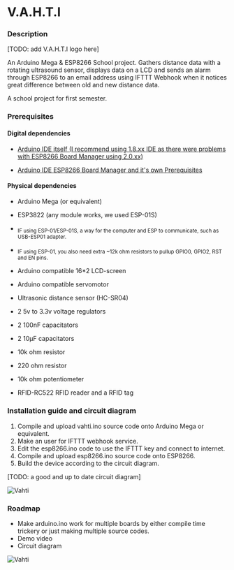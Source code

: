 
# V.A.H.T.I


### Description

[TODO: add V.A.H.T.I logo here]

An Arduino Mega & ESP8266 School project. Gathers distance data with a rotating ultrasound sensor, displays data on a LCD and sends an alarm through ESP8266 to an email address using IFTTT Webhook when it notices great difference between old and new distance data. 

A school project for first semester.

  

### Prerequisites

#### Digital dependencies

-  <a  href="https://www.arduino.cc/en/software">Arduino IDE itself (I recommend using 1.8.xx IDE as there were problems with ESP8266 Board Manager using 2.0.xx)</a>

-  <a  href="https://arduino-esp8266.readthedocs.io/en/latest/installing.html">Arduino IDE ESP8266 Board Manager and it's own Prerequisites</a>

  
  #### Physical dependencies

- Arduino Mega (or equivalent)

- ESP3822 (any module works, we used ESP-01S)

-  <sub>IF using ESP-01/ESP-01S, a way for the computer and ESP to communicate, such as USB-ESP01 adapter.</sub>
-  <sub>IF using ESP-01, you also need extra ~12k ohm resistors to pullup GPIO0, GPIO2, RST and EN pins.</sub>

- Arduino compatible 16*2 LCD-screen
- Arduino compatible servomotor
- Ultrasonic distance sensor (HC-SR04)
- 2 5v to 3.3v voltage regulators
- 2 100nF capacitators
- 2 10µF capacitators
- 10k ohm resistor
- 220 ohm resistor
- 10k ohm potentiometer
- RFID-RC522 RFID reader and a RFID tag

  
### Installation guide and circuit diagram
1. Compile and upload vahti.ino source code onto Arduino Mega or equivalent.
2. Make an user for IFTTT webhook service.
3. Edit the esp8266.ino code to use the IFTTT key and connect to internet.
4. Compile and upload esp8266.ino source code onto ESP8266.
5. Build the device according to the circuit diagram.

[TODO: a good and up to date circuit diagram] 

![Vahti](https://github.com/SakRoi/V.A.H.T.I/blob/main/vahti.png)

### Roadmap
- Make arduino.ino work for multiple boards by either compile time trickery or just making multiple source codes.
- Demo video
- Circuit diagram

![Vahti](https://github.com/SakRoi/V.A.H.T.I/blob/main/vahti.png)
